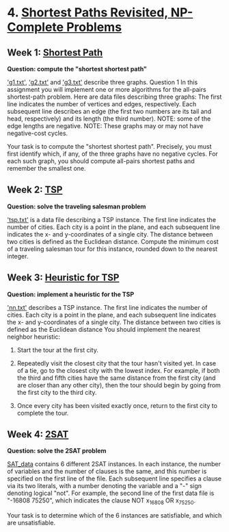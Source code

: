 # 4. [Shortest Paths Revisited, NP-Complete Problems](https://www.coursera.org/learn/algorithms-npcomplete)

## Week 1: [Shortest Path](https://github.com/keithpink/algorithms_specialization/blob/main/Shortest_Paths_Revisited_NP_Complete_Problems/shortestpath.py)

**Question: compute the "shortest shortest path"**

['g1.txt'](https://github.com/keithpink/algorithms_specialization/blob/main/Shortest_Paths_Revisited_NP_Complete_Problems/g1.txt), ['g2.txt'](https://github.com/keithpink/algorithms_specialization/blob/main/Shortest_Paths_Revisited_NP_Complete_Problems/g2.txt) and ['g3.txt'](https://github.com/keithpink/algorithms_specialization/blob/main/Shortest_Paths_Revisited_NP_Complete_Problems/g3.txt) describe three graphs. Question 1
In this assignment you will implement one or more algorithms for the all-pairs shortest-path problem.  Here are data files describing three graphs: The first line indicates the number of vertices and edges, respectively.  Each subsequent line describes an edge (the first two numbers are its tail and head, respectively) and its length (the third number).  NOTE: some of the edge lengths are negative.  NOTE: These graphs may or may not have negative-cost cycles.

Your task is to compute the "shortest shortest path".  Precisely, you must first identify which, if any, of the three graphs have no negative cycles.  For each such graph, you should compute all-pairs shortest paths and remember the smallest one.

## Week 2: [TSP](https://github.com/keithpink/algorithms_specialization/blob/main/Shortest_Paths_Revisited_NP_Complete_Problems/tsp.py)

**Question: solve the traveling salesman problem**

['tsp.txt'](https://github.com/keithpink/algorithms_specialization/blob/main/Shortest_Paths_Revisited_NP_Complete_Problems/tsp.txt) is a data file describing a TSP instance. The first line indicates the number of cities.  Each city is a point in the plane, and each subsequent line indicates the x- and y-coordinates of a single city. The distance between two cities is defined as the Euclidean distance. Compute the minimum cost of a traveling salesman tour for this instance, rounded down to the nearest integer.

## Week 3: [Heuristic for TSP]()

**Question: implement a heuristic for the TSP**

['nn.txt']() describes a TSP instance. The first line indicates the number of cities. Each city is a point in the plane, and each subsequent line indicates the x- and y-coordinates of a single city. The distance between two cities is defined as the Euclidean distance You should implement the nearest neighbor heuristic:

1. Start the tour at the first city.

2. Repeatedly visit the closest city that the tour hasn't visited yet.  In case of a tie, go to the closest city with the lowest index.  For example, if both the third and fifth cities have the same distance from the first city (and are closer than any other city), then the tour should begin by going from the first city to the third city.

3. Once every city has been visited exactly once, return to the first city to complete the tour.

## Week 4: [2SAT]()

**Question: solve the 2SAT problem**

[SAT_data]() contains 6 different 2SAT instances. In each instance, the number of variables and the number of clauses is the same, and this number is specified on the first line of the file.  Each subsequent line specifies a clause via its two literals, with a number denoting the variable and a "-" sign denoting logical "not".  For example, the second line of the first data file is "-16808 75250", which indicates the clause NOT x<sub>16808</sub> OR x<sub>75250</sub>.

Your task is to determine which of the 6 instances are satisfiable, and which are unsatisfiable.  
